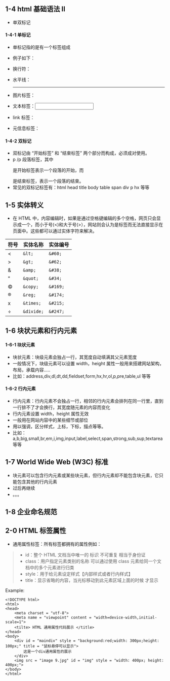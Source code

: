 ## 1-4 html 基础语法 II
+ 单双标记

#### 1-4-1 单标记
+ 单标记指的是有一个标签组成

+ 例子如下：
+ 换行符：<br/>
+ 水平线：<hr/>
+ 图片标签：<img/>
+ 文本标签：<input/>
+ link 标签：<link/>
+ 元信息标签：<meta/>

#### 1-4-2 双标记
+ 双标记由 “开始标签” 和 “结束标签” 两个部分而构成，必须成对使用。
+ p /p 段落标签，其中 <p> 是开始标签表示一个段落的开始，而 </p> 是结束标签，表示一个段落的结束。
+ 常见的双标记标签有：html head title body table span div p hx 等等


## 1-5 实体转义
+ 在 HTML 中，内容编辑时，如果是通过空格键编辑的多个空格，网页只会显示成一个，而小于号(<)和大于号(>），网站则会认为是标签而无法直接显示在页面中。这些都可以通过实体字符来解决。

| 符号 | 实体名称 | 实体编号 |
|------|-----------------|------------------|
| < | `&lt;` | `&#60;` |
| > | `&gt;` | `&#62;` |
| & | `&amp;` | `&#38;` |
| " | `&quot;` | `&#34;` |
| © | `&copy;` | `&#169;` |
| ® | `&reg;` | `&#174;` |
| x | `&times;` | `&#215;` |
| ÷ | `&divide;` | `&#247;` |


## 1-6 块状元素和行内元素
#### 1-6-1 块状元素
+ 块状元素：块级元素会独占一行，其宽度自动填满其父元素宽度
+ 一般情况下，块级元素可以设置 width，height 属性一般用来搭建网站架构，布局，承载内容.....
+ 比如：address,div,dl,dt,dd,fieldset,form,hx,hr,ol,p,pre,table,ul 等等

#### 1-6-2 行内元素
+ 行内元素：行内元素不会独占一行，相邻的行内元素会排列在同一行里，直到一行排不了才会换行，其宽度随元素的内容而变化
+ 行内元素设置 width，height 属性无效
+ 一般用在网站内容中的某些细节或部位
+ 用以强调，区分样式，上标，下标，描点等等。
+ 比如：a,b,big,small,br,em,i,img,input,label,select,span,strong,sub,sup,textarea 等等


## 1-7 World Wide Web (W3C) 标准
+ 块元素可以包含行内元素或某些块元素，但行内元素却不能包含块元素，它只能包含其他的行内元素
+ 过后再继续
+ 。。。


## 1-8 企业命名规范

## 2-0 HTML 标签属性
+ 通用属性标签：所有标签都拥有的属性例如：
> + id：整个 HTML 文档当中唯一的 标识 不可重复 相当于身份证
> + class：用户指定元素类别的名称 可以通过使用 class 元素给同一个文档中的多个元素进行归类
> + style：用于给元素设定样式【内部样式或者行内样式】
> + title：显示省略的内容，当光标移动到此元素区域上面的时候 才显示

Example:
```
<!DOCTYPE html>
<html>
<head>
    <meta charset = "utf-8">
    <meta name = "viewpoint" content = "width=device-width,initial-scale=1">
    <tilte> HTML 通用属性代码展示 </title>
</head>
<body>
    <div id = "maindiv" style = "background:red;width: 300px;height: 100px;" title = "鼠标悬停可以显示">
        这是一个div通用属性的展示      
    </div>
    <img src = "image 9.jpg" id = "img" style = "width: 400px; height: 400px;">
</body>
</html>
```


